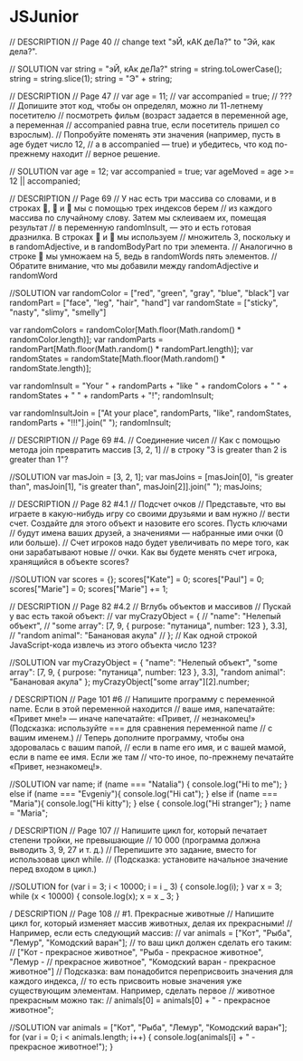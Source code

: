 # JSJunior

// DESCRIPTION
// Page 40
// change text "эЙ, кАК деЛа?" to "Эй, как дела?".

// SOLUTION
var string = "эЙ, кАк деЛа?"
string = string.toLowerCase();
string = string.slice(1);
string = "Э" + string;

// DESCRIPTION
// Page 47
// var age = 11;
// var accompanied = true;
// ???
// Допишите этот код, чтобы он определял, можно ли 11-летнему посетителю
// посмотреть фильм (возраст задается в переменной age, а переменная
// accompanied равна true, если посетитель пришел со взрослым).
// Попробуйте поменять эти значения (например, пусть в age будет число 12,
// а в accompanied — true) и убедитесь, что код по-прежнему находит
// верное решение.

// SOLUTION
var age = 12;
var accompanied = true;
var ageMoved = age >= 12 || accompanied;

// DESCRIPTION
// Page 69
// У нас есть три массива со словами, и в строках ,  и  мы с помощью трех индексов берем
// из каждого массива по случайному слову. Затем мы склеиваем их, помещая результат
// в переменную randomInsult, — это и есть готовая дразнилка. В строках  и  мы используем
// множитель 3, поскольку и в randomAdjective, и в randomBodyPart по три элемента.
// Аналогично в строке  мы умножаем на 5, ведь в randomWords пять элементов.
// Обратите внимание, что мы добавили между randomAdjective и randomWord

//SOLUTION
var randomColor = ["red", "green", "gray", "blue", "black"]
var randomPart = ["face", "leg", "hair", "hand"]
var randomState = ["sticky", "nasty", "slimy", "smelly"]

var randomColors = randomColor[Math.floor(Math.random() * randomColor.length)];
var randomParts = randomPart[Math.floor(Math.random() * randomPart.length)];
var randomStates = randomState[Math.floor(Math.random() * randomState.length)];

var randomInsult = "Your " + randomParts + "like " + randomColors + " " + randomStates + " " + randomParts + "!";
randomInsult;

var randomInsultJoin = ["At your place", randomParts, "like", randomStates, randomParts + "!!!"].join(" ");
randomInsult;

// DESCRIPTION
// Page 69 #4.
// Соединение чисел
// Как с помощью метода join превратить массив [3, 2, 1]
// в строку "3 is greater than 2 is greater than 1"?

//SOLUTION
var masJoin = [3, 2, 1];
var masJoins = [masJoin[0], "is greater than", masJoin[1], "is greater than", masJoin[2]].join(" ");
masJoins;

// DESCRIPTION
// Page 82 #4.1
// Подсчет очков
// Представьте, что вы играете в какую-нибудь игру со своими друзьями и вам нужно
// вести счет. Создайте для этого объект и назовите его scores. Пусть ключами
// будут имена ваших друзей, а значениями — набранные ими очки (0 или больше).
// Счет игроков надо будет увеличивать по мере того, как они зарабатывают новые
// очки. Как вы будете менять счет игрока, хранящийся в объекте scores?

//SOLUTION
var scores = {};
scores["Kate"] = 0;
scores["Paul"] = 0;
scores["Marie"] = 0;
scores["Marie"] += 1;

// DESCRIPTION
// Page 82 #4.2
// Вглубь объектов и массивов
// Пускай у вас есть такой объект:
// var myCrazyObject = {
// "name": "Нелепый объект",
// "some array": [7, 9, { purpose: "путаница", number: 123 }, 3.3],
// "random animal": "Банановая акула"
// };
// Как одной строкой JavaScript-кода извлечь из этого объекта число 123?

//SOLUTION
var myCrazyObject = {
"name": "Нелепый объект",
"some array": [7, 9, { purpose: "путаница", number: 123 }, 3.3],
"random animal": "Банановая акула"
};
myCrazyObject["some array"][2].number;

/ DESCRIPTION
// Page 101 #6
// Напишите программу с переменной name. Если в этой переменной находится
// ваше имя, напечатайте: «Привет мне!» — иначе напечатайте: «Привет,
// незнакомец!» (Подсказка: используйте === для сравнения переменной name
// с вашим именем.)
// Теперь дополните программу, чтобы она здоровалась с вашим папой,
// если в name его имя, и с вашей мамой, если в name ее имя. Если же там
// что-то иное, по-прежнему печатайте «Привет, незнакомец!».

//SOLUTION
var name;
if (name === "Natalia") {
console.log("Hi to me");
} else if (name === "Evgeniy"){
console.log("Hi cat");
} else if (name === "Maria"){
console.log("Hi kitty");
} else {
console.log("Hi stranger");
}
name = "Maria";

/ DESCRIPTION
// Page 107
// Напишите цикл for, который печатает степени тройки, не превышающие
// 10 000 (программа должна выводить 3, 9, 27 и т. д.)
// Перепишите это задание, вместо for использовав цикл while.
// (Подсказка: установите начальное значение перед входом в цикл.)

//SOLUTION
for (var i = 3; i < 10000; i = i _ 3) {
console.log(i);
}
var x = 3;
while (x < 10000) {
console.log(x);
x = x _ 3;
}

/ DESCRIPTION
// Page 108
// #1. Прекрасные животные
// Напишите цикл for, который изменяет массив животных, делая их прекрасными!
// Например, если есть следующий массив:
// var animals = ["Кот", "Рыба", "Лемур", "Комодский варан"];
// то ваш цикл должен сделать его таким:
// ["Кот - прекрасное животное", "Рыба - прекрасное животное", "Лемур -
// прекрасное животное", "Комодский варан - прекрасное животное"]
// Подсказка: вам понадобится переприсвоить значения для каждого индекса,
// то есть присвоить новые значения уже существующим элементам. Например, сделать первое
// животное прекрасным можно так:
// animals[0] = animals[0] + " - прекрасное животное";

//SOLUTION
var animals = ["Кот", "Рыба", "Лемур", "Комодский варан"];
for (var i = 0; i < animals.length; i++) {
console.log(animals[i] + " - прекрасное животное!");
}

